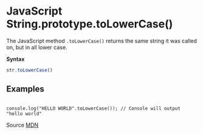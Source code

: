 # JavaScript String.prototype.toLowerCase()

The JavaScript method `.toLowerCase()` returns the same string it was called on, but in all lower case.

**Syntax**
```js
str.toLowerCase()
```


## Examples
```

console.log("HELLO WORLD".toLowerCase()); // Console will output "hello world"

```


Source [MDN](https://developer.mozilla.org/en-US/docs/Web/JavaScript/Reference/Global_Objects/String/toLowerCase)